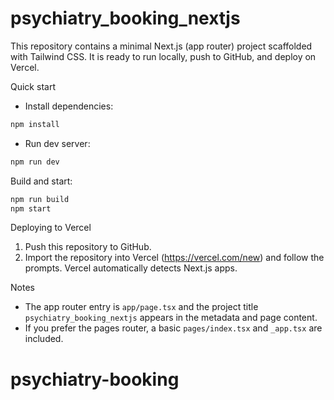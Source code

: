 # psychiatry_booking_nextjs

This repository contains a minimal Next.js (app router) project scaffolded with Tailwind CSS. It is ready to run locally, push to GitHub, and deploy on Vercel.

Quick start

- Install dependencies:

```bash
npm install
```

- Run dev server:

```bash
npm run dev
```

Build and start:

```bash
npm run build
npm start
```

Deploying to Vercel

1. Push this repository to GitHub.
2. Import the repository into Vercel (https://vercel.com/new) and follow the prompts. Vercel automatically detects Next.js apps.

Notes

- The app router entry is `app/page.tsx` and the project title `psychiatry_booking_nextjs` appears in the metadata and page content.
- If you prefer the pages router, a basic `pages/index.tsx` and `_app.tsx` are included.
# psychiatry-booking
